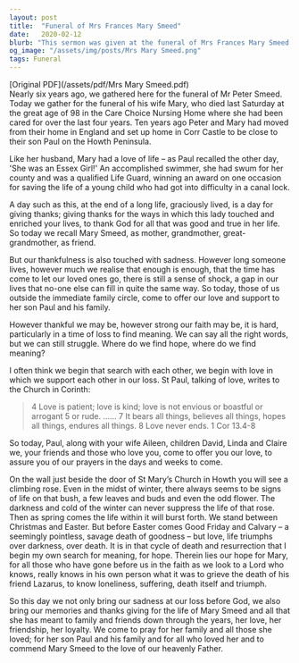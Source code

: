 ```yaml
---
layout: post
title:  "Funeral of Mrs Frances Mary Smeed"
date:   2020-02-12
blurb: "This sermon was given at the funeral of Mrs Frances Mary Smeed on 12th February 2020. It is a tribute to her long, graciously lived life and the ways in which she touched and enriched the lives of those around her. The sermon also offers comfort and support to her family, reminding them of the enduring nature of love and the hope found in the cycle of death and resurrection."
og_image: "/assets/img/posts/Mrs Mary Smeed.png"
tags: Funeral
---
```

[Original PDF](/assets/pdf/Mrs Mary Smeed.pdf)    
Nearly six years ago, we gathered here for the funeral of Mr Peter Smeed. Today we gather for the funeral of his wife Mary, who died last Saturday at the great age of 98 in the Care Choice Nursing Home where she had been cared for over the last four years. Ten years ago Peter and Mary had moved from their home in England and set up home in Corr Castle to be close to their son Paul on the Howth Peninsula.

Like her husband, Mary had a love of life – as Paul recalled the other day, 'She was an Essex Girl!' An accomplished swimmer, she had swum for her county and was a qualified Life Guard, winning an award on one occasion for saving the life of a young child who had got into difficulty in a canal lock.

A day such as this, at the end of a long life, graciously lived, is a day for giving thanks; giving thanks for the ways in which this lady touched and enriched your lives, to thank God for all that was good and true in her life. So today we recall Mary Smeed, as mother, grandmother, great-grandmother, as friend.

But our thankfulness is also touched with sadness. However long someone lives, however much we realise that enough is enough, that the time has come to let our loved ones go, there is still a sense of shock, a gap in our lives that no-one else can fill in quite the same way. So today, those of us outside the immediate family circle, come to offer our love and support to her son Paul and his family.

However thankful we may be, however strong our faith may be, it is hard, particularly in a time of loss to find meaning. We can say all the right words, but we can still struggle. Where do we find hope, where do we find meaning?

I often think we begin that search with each other, we begin with love in which we support each other in our loss. St Paul, talking of love, writes to the Church in Corinth:

> 4 Love is patient; love is kind; love is not envious or boastful or arrogant 5 or rude. …… 7 It bears all things, believes all things, hopes all things, endures all things. 8 Love never ends.
> 1 Cor 13.4-8

So today, Paul, along with your wife Aileen, children David, Linda and Claire we, your friends and those who love you, come to offer you our love, to assure you of our prayers in the days and weeks to come.

On the wall just beside the door of St Mary’s Church in Howth you will see a climbing rose. Even in the midst of winter, there always seems to be signs of life on that bush, a few leaves and buds and even the odd flower. The darkness and cold of the winter can never suppress the life of that rose. Then as spring comes the life within it will burst forth. We stand between Christmas and Easter. But before Easter comes Good Friday and Calvary – a seemingly pointless, savage death of goodness – but love, life triumphs over darkness, over death. It is in that cycle of death and resurrection that I begin my own search for meaning, for hope. Therein lies our hope for Mary, for all those who have gone before us in the faith as we look to a Lord who knows, really knows in his own person what it was to grieve the death of his friend Lazarus, to know loneliness, suffering, death itself and triumph.

So this day we not only bring our sadness at our loss before God, we also bring our memories and thanks giving for the life of Mary Smeed and all that she has meant to family and friends down through the years, her love, her friendship, her loyalty. We come to pray for her family and all those she loved; for her son Paul and his family and for all who loved her and to commend Mary Smeed to the love of our heavenly Father.
